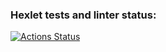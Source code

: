### Hexlet tests and linter status:
[![Actions Status](https://github.com/Jeddsenn/java-project-lvl4/workflows/hexlet-check/badge.svg)](https://github.com/Jeddsenn/java-project-lvl4/actions)
